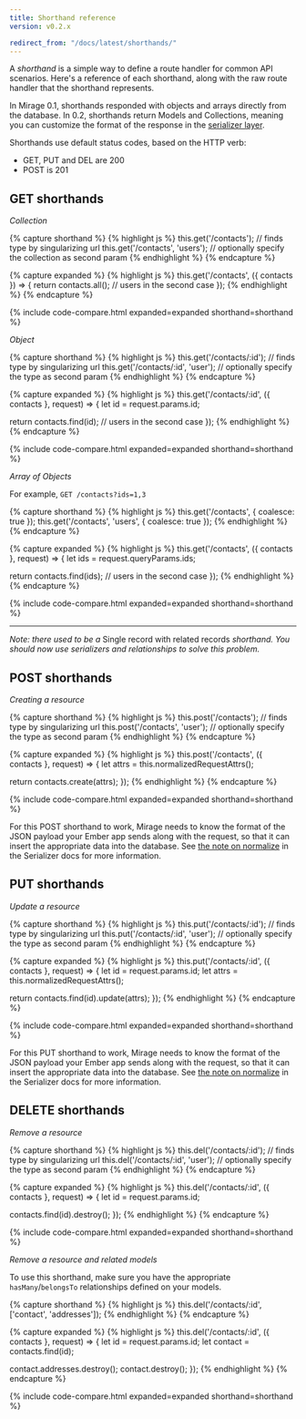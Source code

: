 ```yaml
---
title: Shorthand reference
version: v0.2.x

redirect_from: "/docs/latest/shorthands/"
---
```


A *shorthand* is a simple way to define a route handler for common API scenarios. Here's a reference of each shorthand, along with the raw route handler that the shorthand represents.

In Mirage 0.1, shorthands responded with objects and arrays directly from the database. In 0.2, shorthands return Models and Collections, meaning you can customize the format of the response in the [serializer layer](../serializers).

Shorthands use default status codes, based on the HTTP verb:

  - GET, PUT and DEL are 200
  - POST is 201

## GET shorthands

*Collection*

{% capture shorthand %}
{% highlight js %}
this.get('/contacts');          // finds type by singularizing url
this.get('/contacts', 'users'); // optionally specify the collection as second param
{% endhighlight %}
{% endcapture %}

{% capture expanded %}
{% highlight js %}
this.get('/contacts', ({ contacts }) => {
  return contacts.all(); // users in the second case
});
{% endhighlight %}
{% endcapture %}

{% include code-compare.html expanded=expanded shorthand=shorthand %}

*Object*

{% capture shorthand %}
{% highlight js %}
this.get('/contacts/:id');         // finds type by singularizing url
this.get('/contacts/:id', 'user'); // optionally specify the type as second param
{% endhighlight %}
{% endcapture %}

{% capture expanded %}
{% highlight js %}
this.get('/contacts/:id', ({ contacts }, request) => {
  let id = request.params.id;

  return contacts.find(id); // users in the second case
});
{% endhighlight %}
{% endcapture %}

{% include code-compare.html expanded=expanded shorthand=shorthand %}

*Array of Objects*

For example, `GET /contacts?ids=1,3`

{% capture shorthand %}
{% highlight js %}
this.get('/contacts', { coalesce: true });
this.get('/contacts', 'users', { coalesce: true });
{% endhighlight %}
{% endcapture %}

{% capture expanded %}
{% highlight js %}
this.get('/contacts', ({ contacts }, request) => {
  let ids = request.queryParams.ids;

  return contacts.find(ids); // users in the second case
});
{% endhighlight %}
{% endcapture %}

{% include code-compare.html expanded=expanded shorthand=shorthand %}

---

*Note: there used to be a* Single record with related records *shorthand. You should now use serializers and relationships to solve this problem.*

## POST shorthands

*Creating a resource*

{% capture shorthand %}
{% highlight js %}
this.post('/contacts');          // finds type by singularizing url
this.post('/contacts', 'user');  // optionally specify the type as second param
{% endhighlight %}
{% endcapture %}

{% capture expanded %}
{% highlight js %}
this.post('/contacts', ({ contacts }, request) => {
  let attrs = this.normalizedRequestAttrs();

  return contacts.create(attrs);
});
{% endhighlight %}
{% endcapture %}

{% include code-compare.html expanded=expanded shorthand=shorthand %}

For this POST shorthand to work, Mirage needs to know the format of the JSON payload your Ember app sends along with the request, so that it can insert the appropriate data into the database. See [the note on normalize](../serializers/#normalizejson) in the Serializer docs for more information.

## PUT shorthands

*Update a resource*

{% capture shorthand %}
{% highlight js %}
this.put('/contacts/:id');          // finds type by singularizing url
this.put('/contacts/:id', 'user');  // optionally specify the type as second param
{% endhighlight %}
{% endcapture %}

{% capture expanded %}
{% highlight js %}
this.put('/contacts/:id', ({ contacts }, request) => {
  let id = request.params.id;
  let attrs = this.normalizedRequestAttrs();

  return contacts.find(id).update(attrs);
});
{% endhighlight %}
{% endcapture %}

{% include code-compare.html expanded=expanded shorthand=shorthand %}

For this PUT shorthand to work, Mirage needs to know the format of the JSON payload your Ember app sends along with the request, so that it can insert the appropriate data into the database. See [the note on normalize](../serializers/#normalizejson) in the Serializer docs for more information.

## DELETE shorthands

*Remove a resource*

{% capture shorthand %}
{% highlight js %}
this.del('/contacts/:id');          // finds type by singularizing url
this.del('/contacts/:id', 'user');  // optionally specify the type as second param
{% endhighlight %}
{% endcapture %}

{% capture expanded %}
{% highlight js %}
this.del('/contacts/:id', ({ contacts }, request) => {
  let id = request.params.id;

  contacts.find(id).destroy();
});
{% endhighlight %}
{% endcapture %}

{% include code-compare.html expanded=expanded shorthand=shorthand %}

*Remove a resource and related models*

To use this shorthand, make sure you have the appropriate `hasMany`/`belongsTo` relationships defined on your models.

{% capture shorthand %}
{% highlight js %}
this.del('/contacts/:id', ['contact', 'addresses']);
{% endhighlight %}
{% endcapture %}

{% capture expanded %}
{% highlight js %}
this.del('/contacts/:id', ({ contacts }, request) => {
  let id = request.params.id;
  let contact = contacts.find(id);

  contact.addresses.destroy();
  contact.destroy();
});
{% endhighlight %}
{% endcapture %}

{% include code-compare.html expanded=expanded shorthand=shorthand %}
